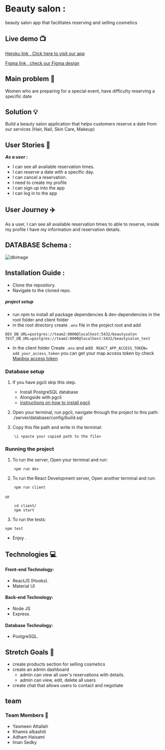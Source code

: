 # Beauty salon  : 
beauty salon app that facilitates reserving and selling cosmetics


## Live demo :tv: 
[Heroku link , Click here to visit our app](https://beauty-salon-yaki.herokuapp.com/)

[Figma link , check our Figma design](https://www.figma.com/file/4hmZafPVzB3SucO8FeGYaO/Beauty_Salon)



## Main problem :new_moon_with_face: 

Women who are preparing for a special event, have difficulty reserving a specific date


## Solution :bulb:
Build a beauty salon application that helps customers reserve a date from our services (Hair, Nail, Skin Care, Makeup)

## User Stories :open_book:
***As a user :***
- I can see all available reservation times.
- I can reserve a date with a specific day.
- I can cancel a reservation.
- I need to create my profile
- I can sign up into the app
- I can log in to the app


## User Journey :airplane:

As a user, I can see all available  reservation times to able to reserve, inside my profile I have my information and reservation details.


## DATABASE Schema :
![dbimage](https://cdn.discordapp.com/attachments/822914974731993098/824323597014925352/unknown.png)

## Installation Guide :
-   Clone the repository.
-   Navigate to the cloned repo.
##### project setup
-  run npm to install all package dependencies & dev-dependencies in the root folder and client folder
 -  in the root directory create `.env` file in the project root and add 
 
 ```
 DEV_DB_URL=postgres://team2:0000@localhost:5432/beautysalon
TEST_DB_URL=postgres://team2:0000@localhost:5432/beautysalon_test
```
 

- In the client folder Create `.env` and add ` REACT_APP_ACCESS_TOKEN= add_your_access_token` you can get your map access token by check [Mapbox access token](https://docs.mapbox.com/help/getting-started/access-tokens/)



### Database setup 
1. If you have pgcli skip this step.

   - Install PostgreSQL database
   - Alongside with pgcli
   - [instructions on how to install pgcli](https://www.pgcli.com/install)

2. Open your terminal, run pgcli, navigate through the project to this path: ./server/database/config/build.sql

3. Copy this file path and write in the terminal:

```
    \i <paste your copied path to the file>
```

### Running the project 
1. To run the server, Open your terminal and run:

```
    npm run dev
```


2. To run the React Development server, Open another terminal and run:

```
    npm run client
```

or 

```
    cd client/
    npm start
```
 


3. To run the tests:

```
npm test
```
 

-   Enjoy .



## Technologies :computer:

#### Front-end Technology:

- ReactJS (Hooks).
- Material UI

#### Back-end Technology:

- Node JS
- Express.

#### Database Technology:
 - PostgreSQL.

## Stretch Goals :goal_net:
* create products section for selling cosmetics
* create an admin dashboard
    * admin can view all user's reservations with details. 
    * admin can view, edit, delete all users 
* create chat that allows users to contact and negotiate


## team

### Team Members :bat:
* Yasmeen Attallah 
* Khamis albashiti
* Adham Haisami
* Iman Sedky

